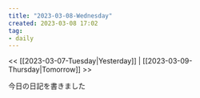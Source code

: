 ```yaml
---
title: "2023-03-08-Wednesday"
created: 2023-03-08 17:02
tag:
- daily
---
```


<< [[2023-03-07-Tuesday|Yesterday]] | [[2023-03-09-Thursday|Tomorrow]] >>

今日の日記を書きました